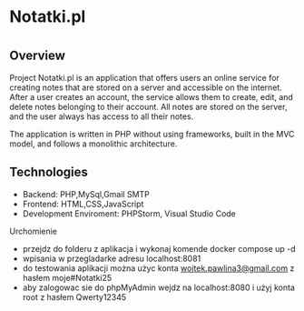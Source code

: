 <h1>Notatki.pl<h1>

<h2>Overview</h2>
Project Notatki.pl is an application that offers users an online service for creating notes that are stored on a server and accessible on the internet. After a user creates an account, the service allows them to create, edit, and delete notes belonging to their account. All notes are stored on the server, and the user always has access to all their notes.

The application is written in PHP without using frameworks, built in the MVC model, and follows a monolithic architecture.

<h2>Technologies</h2>
<ul>
  <li>Backend: PHP,MySql,Gmail SMTP</li>
  <li>Frontend: HTML,CSS,JavaScript</li>
  <li>Development Enviroment: PHPStorm, Visual Studio Code</li>
</ul>





Urchomienie 
- przejdz do folderu z aplikacja i wykonaj komende docker compose up -d
- wpisania w przegladarke adresu localhost:8081
- do testowania aplikacji można użyc konta wojtek.pawlina3@gmail.com z hasłem moje#Notatki25
- aby zalogowac sie do phpMyAdmin wejdz na localhost:8080 i  użyj konta root z hasłem Qwerty12345














